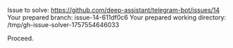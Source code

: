 Issue to solve: https://github.com/deep-assistant/telegram-bot/issues/14
Your prepared branch: issue-14-611df0c6
Your prepared working directory: /tmp/gh-issue-solver-1757554646033

Proceed.